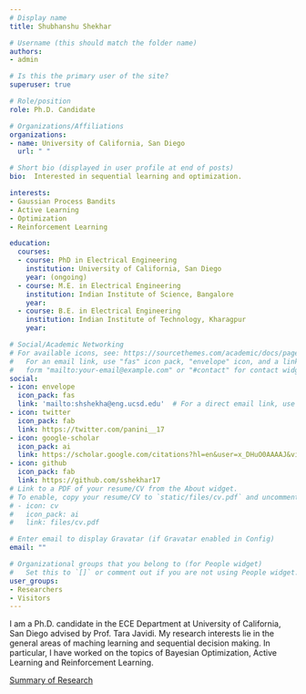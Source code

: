 ```yaml
---
# Display name
title: Shubhanshu Shekhar

# Username (this should match the folder name)
authors:
- admin

# Is this the primary user of the site?
superuser: true

# Role/position
role: Ph.D. Candidate

# Organizations/Affiliations
organizations:
- name: University of California, San Diego
  url: " "

# Short bio (displayed in user profile at end of posts)
bio:  Interested in sequential learning and optimization.

interests:
- Gaussian Process Bandits
- Active Learning
- Optimization
- Reinforcement Learning

education:
  courses:
  - course: PhD in Electrical Engineering
    institution: University of California, San Diego
    year: (ongoing)
  - course: M.E. in Electrical Engineering
    institution: Indian Institute of Science, Bangalore
    year: 
  - course: B.E. in Electrical Engineering
    institution: Indian Institute of Technology, Kharagpur
    year: 

# Social/Academic Networking
# For available icons, see: https://sourcethemes.com/academic/docs/page-builder/#icons
#   For an email link, use "fas" icon pack, "envelope" icon, and a link in the
#   form "mailto:your-email@example.com" or "#contact" for contact widget.
social:
- icon: envelope
  icon_pack: fas
  link: 'mailto:shshekha@eng.ucsd.edu'  # For a direct email link, use "mailto:test@example.org".
- icon: twitter
  icon_pack: fab
  link: https://twitter.com/panini__17
- icon: google-scholar
  icon_pack: ai
  link: https://scholar.google.com/citations?hl=en&user=x_DHuO0AAAAJ&view_op=list_works&sortby=pubdate
- icon: github
  icon_pack: fab
  link: https://github.com/sshekhar17
# Link to a PDF of your resume/CV from the About widget.
# To enable, copy your resume/CV to `static/files/cv.pdf` and uncomment the lines below.
# - icon: cv
#   icon_pack: ai
#   link: files/cv.pdf

# Enter email to display Gravatar (if Gravatar enabled in Config)
email: ""

# Organizational groups that you belong to (for People widget)
#   Set this to `[]` or comment out if you are not using People widget.
user_groups:
- Researchers
- Visitors
---
```


I am a Ph.D. candidate in the ECE Department at University of California, San Diego advised by Prof. Tara Javidi. My research interests lie in the general areas of maching learning and sequential decision making. In particular, I have worked on the topics of Bayesian Optimization, Active Learning and Reinforcement Learning. 

[Summary of Research](/summary)
